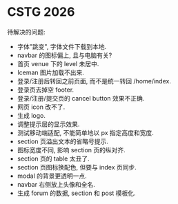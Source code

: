 # CSTG 2026

待解决的问题:

- 字体"跳变", 字体文件下载到本地.
- navbar 的图标偏上, 且与电脑有关?
- 首页 venue 下的 level 未居中.
- Iceman 图片加载不出来.
- 登录/注册后转回之前页面, 而不是统一转回 /home/index.
- 登录页去掉空 footer.
- 登录/注册/提交页的 cancel button 效果不正确.
- 网页 icon 改不了.
- 生成 logo.
- 调整提示层的显示效果.
- 测试移动端适配, 不能简单地以 px 指定高度和宽度.
- section 页溢出文本的省略号提示.
- 图标宽度不同, 影响 section 页的纵对齐.
- section 页的 table 太丑了.
- section 页图标换配色, 但要与 index 页同步.
- modal 的背景更透明一点.
- navbar 右侧放上头像和全名.
- 生成 forum 的数据, section 和 post 模板化.